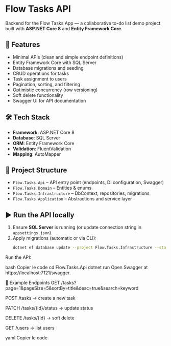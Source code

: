 # Flow Tasks API

Backend for the Flow Tasks App — a collaborative to-do list demo project built with **ASP.NET Core 8** and **Entity Framework Core**.

## 🚀 Features
- Minimal APIs (clean and simple endpoint definitions)
- Entity Framework Core with SQL Server
- Database migrations and seeding
- CRUD operations for tasks
- Task assignment to users
- Pagination, sorting, and filtering
- Optimistic concurrency (row versioning)
- Soft delete functionality
- Swagger UI for API documentation

## 🛠️ Tech Stack
- **Framework**: ASP.NET Core 8
- **Database**: SQL Server
- **ORM**: Entity Framework Core
- **Validation**: FluentValidation
- **Mapping**: AutoMapper

## 📂 Project Structure
- `Flow.Tasks.Api` – API entry point (endpoints, DI configuration, Swagger)
- `Flow.Tasks.Domain` – Entities & enums
- `Flow.Tasks.Infrastructure` – DbContext, repositories, migrations
- `Flow.Tasks.Application` – Abstractions and service layer

## ▶️ Run the API locally
1. Ensure **SQL Server** is running (or update connection string in `appsettings.json`).
2. Apply migrations (automatic or via CLI):
   ```bash
   dotnet ef database update --project Flow.Tasks.Infrastructure --startup-project Flow.Tasks.Api
Run the API:

bash
Copier le code
cd Flow.Tasks.Api
dotnet run
Open Swagger at https://localhost:7121/swagger.

📌 Example Endpoints
GET /tasks?page=1&pageSize=5&sortBy=title&desc=true&search=keyword

POST /tasks → create a new task

PATCH /tasks/{id}/status → update status

DELETE /tasks/{id} → soft delete

GET /users → list users

yaml
Copier le code
